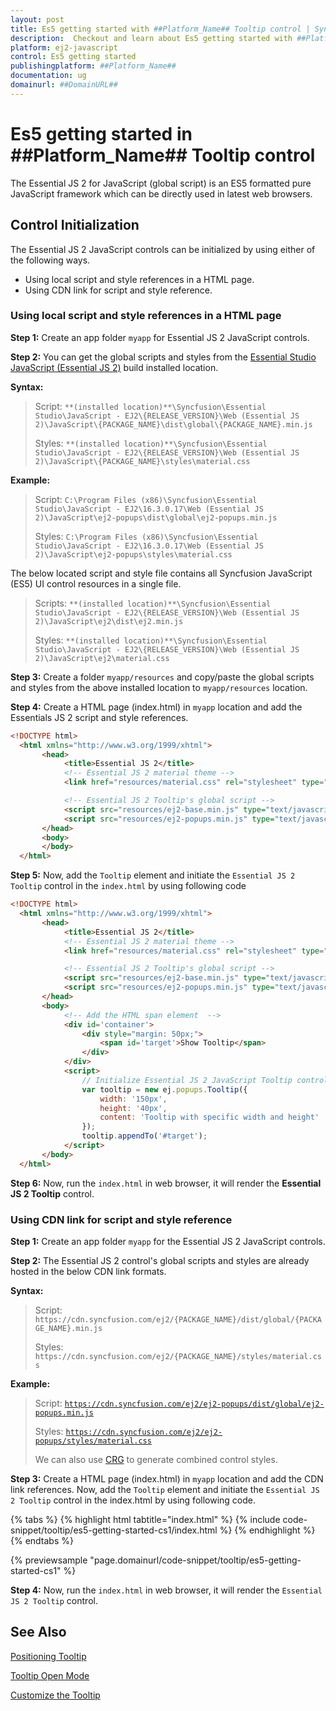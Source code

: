 ```yaml
---
layout: post
title: Es5 getting started with ##Platform_Name## Tooltip control | Syncfusion
description:  Checkout and learn about Es5 getting started with ##Platform_Name## Tooltip control of Syncfusion Essential JS 2 and more details.
platform: ej2-javascript
control: Es5 getting started
publishingplatform: ##Platform_Name##
documentation: ug
domainurl: ##DomainURL##
---
```


# Es5 getting started in ##Platform_Name## Tooltip control

The Essential JS 2 for JavaScript (global script) is an ES5 formatted pure JavaScript framework which can be directly used in latest web browsers.

## Control Initialization

The Essential JS 2 JavaScript controls can be initialized by using either of the following ways.

* Using local script and style references in a HTML page.
* Using CDN link for script and style reference.

### Using local script and style references in a HTML page

**Step 1:** Create an app folder `myapp` for Essential JS 2 JavaScript controls.

**Step 2:** You can get the global scripts and styles from the [Essential Studio JavaScript (Essential JS 2)](https://www.syncfusion.com/downloads/essential-js2) build installed location.

**Syntax:**
> Script: `**(installed location)**\Syncfusion\Essential Studio\JavaScript - EJ2\{RELEASE_VERSION}\Web (Essential JS 2)\JavaScript\{PACKAGE_NAME}\dist\global\{PACKAGE_NAME}.min.js`
>
> Styles: `**(installed location)**\Syncfusion\Essential Studio\JavaScript - EJ2\{RELEASE_VERSION}\Web (Essential JS 2)\JavaScript\{PACKAGE_NAME}\styles\material.css`

**Example:**

> Script: `C:\Program Files (x86)\Syncfusion\Essential Studio\JavaScript - EJ2\16.3.0.17\Web (Essential JS 2)\JavaScript\ej2-popups\dist\global\ej2-popups.min.js`
>
> Styles: `C:\Program Files (x86)\Syncfusion\Essential Studio\JavaScript - EJ2\16.3.0.17\Web (Essential JS 2)\JavaScript\ej2-popups\styles\material.css`

The below located script and style file contains all Syncfusion JavaScript (ES5) UI control resources in a single file.

> Scripts: `**(installed location)**\Syncfusion\Essential Studio\JavaScript - EJ2\{RELEASE_VERSION}\Web (Essential JS 2)\JavaScript\ej2\dist\ej2.min.js`
>
> Styles: `**(installed location)**\Syncfusion\Essential Studio\JavaScript - EJ2\{RELEASE_VERSION}\Web (Essential JS 2)\JavaScript\ej2\material.css`

**Step 3:** Create a folder `myapp/resources` and copy/paste the global scripts and styles from the above installed location to `myapp/resources` location.

**Step 4:** Create a HTML page (index.html) in `myapp` location and add the Essentials JS 2 script and style references.

```html
<!DOCTYPE html>
  <html xmlns="http://www.w3.org/1999/xhtml">
       <head>
            <title>Essential JS 2</title>
            <!-- Essential JS 2 material theme -->
            <link href="resources/material.css" rel="stylesheet" type="text/css"/>

            <!-- Essential JS 2 Tooltip's global script -->
            <script src="resources/ej2-base.min.js" type="text/javascript"></script>
            <script src="resources/ej2-popups.min.js" type="text/javascript"></script>
       </head>
       <body>
       </body>
  </html>
```

**Step 5:** Now, add the `Tooltip` element and initiate the `Essential JS 2 Tooltip` control in the `index.html` by using following code

```html
<!DOCTYPE html>
  <html xmlns="http://www.w3.org/1999/xhtml">
       <head>
            <title>Essential JS 2</title>
            <!-- Essential JS 2 material theme -->
            <link href="resources/material.css" rel="stylesheet" type="text/css"/>

            <!-- Essential JS 2 Tooltip's global script -->
            <script src="resources/ej2-base.min.js" type="text/javascript"></script>
            <script src="resources/ej2-popups.min.js" type="text/javascript"></script>
       </head>
       <body>
            <!-- Add the HTML span element  -->
            <div id='container'>
                <div style="margin: 50px;">
                    <span id='target'>Show Tooltip</span>
                </div>
            </div>
            <script>
                // Initialize Essential JS 2 JavaScript Tooltip control
                var tooltip = new ej.popups.Tooltip({
                    width: '150px',
                    height: '40px',
                    content: 'Tooltip with specific width and height'
                });
                tooltip.appendTo('#target');
            </script>
       </body>
  </html>
```

**Step 6:** Now, run the `index.html` in web browser, it will render the **Essential JS 2 Tooltip** control.

### Using CDN link for script and style reference

**Step 1:** Create an app folder `myapp` for the Essential JS 2 JavaScript controls.

**Step 2:** The Essential JS 2 control's global scripts and styles are already hosted in the below CDN link formats.

**Syntax:**
> Script: `https://cdn.syncfusion.com/ej2/{PACKAGE_NAME}/dist/global/{PACKAGE_NAME}.min.js`
>
> Styles: `https://cdn.syncfusion.com/ej2/{PACKAGE_NAME}/styles/material.css`

**Example:**
> Script: [`https://cdn.syncfusion.com/ej2/ej2-popups/dist/global/ej2-popups.min.js`](https://cdn.syncfusion.com/ej2/ej2-popups/dist/global/ej2-popups.min.js)
>
> Styles: [`https://cdn.syncfusion.com/ej2/ej2-popups/styles/material.css`](https://cdn.syncfusion.com/ej2/ej2-popups/styles/material.css)
>
> We can also use [CRG](https://crg.syncfusion.com/) to generate combined control styles.

**Step 3:** Create a HTML page (index.html) in `myapp` location and add the CDN link references. Now, add the `Tooltip` element and initiate the `Essential JS 2 Tooltip` control in the index.html by using following code.

{% tabs %}
{% highlight html tabtitle="index.html" %}
{% include code-snippet/tooltip/es5-getting-started-cs1/index.html %}
{% endhighlight %}
{% endtabs %}

{% previewsample "page.domainurl/code-snippet/tooltip/es5-getting-started-cs1" %}

**Step 4:** Now, run the `index.html` in web browser, it will render the `Essential JS 2 Tooltip` control.

## See Also

[Positioning Tooltip](./position/)

[Tooltip Open Mode](./open-mode/)

[Customize the Tooltip](./customization/)
